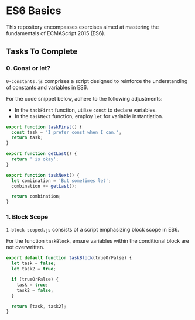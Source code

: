 # ES6 Basics

This repository encompasses exercises aimed at mastering the fundamentals of ECMAScript 2015 (ES6).

## Tasks To Complete

### 0. Const or let?
`0-constants.js` comprises a script designed to reinforce the understanding of constants and variables in ES6.

For the code snippet below, adhere to the following adjustments:

- In the `taskFirst` function, utilize `const` to declare variables.
- In the `taskNext` function, employ `let` for variable instantiation.

```javascript
export function taskFirst() {
  const task = 'I prefer const when I can.';
  return task;
}

export function getLast() {
  return ' is okay';
}

export function taskNext() {
  let combination = 'But sometimes let';
  combination += getLast();

  return combination;
}
```

### 1. Block Scope
`1-block-scoped.js` consists of a script emphasizing block scope in ES6.

For the function `taskBlock`, ensure variables within the conditional block are not overwritten.

```javascript
export default function taskBlock(trueOrFalse) {
  let task = false;
  let task2 = true;

  if (trueOrFalse) {
    task = true;
    task2 = false;
  }

  return [task, task2];
}
```
